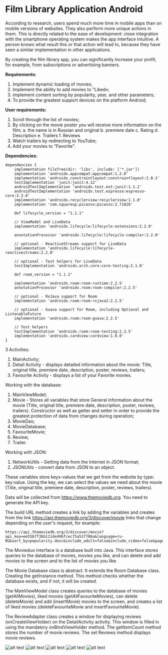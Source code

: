 # Film Library Application Android

According to research, users spend much more time in mobile apps than on mobile versions of 
websites. They also perform more unique actions in them. This is directly related to the 
ease of development: close integration with the smartphone operating system makes the app 
interface intuitive. A person knows what result this or that action will lead to, because 
they have seen a similar implementation in other applications.

By creating the film library app, you can significantly increase your profit, for example, 
from subscriptions or advertising banners.

**Requirements:**
1. Implement dynamic loading of movies;
2. Implement the ability to add movies to "Liked»;
3. implement content sorting by popularity, year, and other parameters;
4. To provide the greatest support devices on the platform Android;

**User requirements:**
1. Scroll through the list of movies;
2. By clicking on the movie poster you will receive more information on the film;
a. the name is in Russian and original
b. premiere date
c. Rating
d. Description
e. Trailers
f. Reviews
3. Watch trailers by redirecting to YouTube;
4. Add your movies to "Favorite".

**Dependencies:**
```
dependencies {
    implementation fileTree(dir: 'libs', include: ['*.jar'])
    implementation 'androidx.appcompat:appcompat:1.2.0'
    implementation 'androidx.constraintlayout:constraintlayout:2.0.1'
    testImplementation 'junit:junit:4.12'
    androidTestImplementation 'androidx.test.ext:junit:1.1.2'
    androidTestImplementation 'androidx.test.espresso:espresso-core:3.3.0'
    implementation 'androidx.recyclerview:recyclerview:1.1.0'
    implementation 'com.squareup.picasso:picasso:2.71828'

    def lifecycle_version = "1.1.1"

    // ViewModel and LiveData
    implementation 'androidx.lifecycle:lifecycle-extensions:2.2.0'

    annotationProcessor 'androidx.lifecycle:lifecycle-compiler:2.2.0'

    // optional - ReactiveStreams support for LiveData
    implementation 'androidx.lifecycle:lifecycle-reactivestreams:2.2.0'

    // optional - Test helpers for LiveData
    testImplementation 'androidx.arch.core:core-testing:2.1.0'

    def room_version = "1.1.1"

    implementation 'androidx.room:room-runtime:2.2.5'
    annotationProcessor 'androidx.room:room-compiler:2.2.5'

    // optional - RxJava support for Room
    implementation 'androidx.room:room-rxjava2:2.2.5'

    // optional - Guava support for Room, including Optional and ListenableFuture
    implementation 'androidx.room:room-guava:2.2.5'

    // Test helpers
    testImplementation 'androidx.room:room-testing:2.2.5'
    implementation 'androidx.cardview:cardview:1.0.0'
}
```

3 Activities:
1. MainActivity;
2. Detail Activity - displays detailed information about the movie: Title, 
original title, premiere date, description, poster, reviews, trailers;
3. Favourite Activity - displays a list of your Favorite movies.

Working with the database:
1. MainViewModel;
2. Movie - Stores all variables that store General information about the 
movie (Title, original title, premiere date, description, poster, reviews, 
trailers). Constructor as well as getter and setter in order to provide the 
greatest protection of data from changes during operation;
3. MovieDao;
4. MovieDatabase;
5. FavouriteMovie;
6. Review;
7. Trailer.

Working with JSON:
1. NetworkUtils - Getting data from the Internet in JSON format;
2. JSONUtils - convert data from JSON to an object.

These variables store keys-values that we get from the website by type: 
key:value. Using the key, we can select the values we need about the movie 
(Title, original title, premiere date, description, poster, reviews, trailers).

Data will be collected from https://www.themoviedb.org. You need to generate the API key.

The build URL method creates a link by adding the variables and creates from the link 
https://api.themoviedb.org/3/discover/movie links that change depending on the user's 
request, for example:

```
https://api.themoviedb.org/3/discover/movie?api_key=ee55b7f36b111de49bfcec75a51f706a&language=ru-RU&sort_by=popularity.desc&include_adult=false&include_video=false&page=1
```

The Movieduo interface is a database built into Java. This interface stores queries 
to the database of movies, movies you like, and can delete and add movies to the screen 
and to the list of movies you like.

The Movie Database class is abstract. It extends the Room Database class. Creating the 
getInstance method. This method checks whether the database exists, and if not, it 
will be created.

The MainViewModel class creates queries to the database of movies (getAllMovies), 
liked movies (getAllFavouriteMovies), can delete (deleteMovie) and add (insertMovie) 
movies to the screen, and creates a list of liked movies (deleteFavouriteMovie and 
insertFavouriteMovie).

The ReviewAdapter class creates a window for displaying reviews (onCreateViewHolder) on the 
DetailActivity activity. This window is filled in using the mandatory onBindViewHolder 
method. The getItemCount method stores the number of movie reviews. The set Reviews method 
displays movie reviews.

![alt text](https://raw.githubusercontent.com/ramapitecusment/film_library_android/master/images/1.jpg)
![alt text](https://raw.githubusercontent.com/ramapitecusment/film_library_android/master/images/2.jpg)
![alt text](https://raw.githubusercontent.com/ramapitecusment/film_library_android/master/images/3.jpg)
![alt text](https://raw.githubusercontent.com/ramapitecusment/film_library_android/master/images/4.jpg)
![alt text](https://raw.githubusercontent.com/ramapitecusment/film_library_android/master/images/5.jpg)